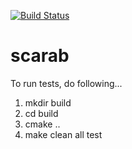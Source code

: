 [![Build Status](https://travis-ci.org/ThoughtWorksIoTGurgaon/scarab.svg?branch=master)](https://travis-ci.org/ThoughtWorksIoTGurgaon/scarab)
# scarab
To run tests, do following...

1. mkdir build
2. cd build
3. cmake ..
4. make clean all test
